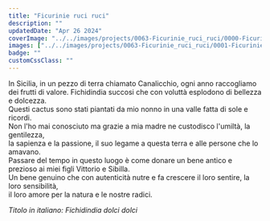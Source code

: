 ```yaml
---
title: "Ficurinie ruci ruci"
description: ""
updatedDate: "Apr 26 2024"
coverImage: "../../images/projects/0063-Ficurinie_ruci_ruci/0000-Ficurinie_ruci_ruci_Sicilia_fichidindia_higo_chumbo_prickly_pear_cactus_olive_ulivi_Monti_Nebrodi_bambini_educazione_natura_ricordi_tradizioni_tinycottons_Olympus_OM1.jpg"
images: ["../../images/projects/0063-Ficurinie_ruci_ruci/0001-Ficurinie_ruci_ruci_Sicilia_fichidindia_higo_chumbo_prickly_pear_cactus_olive_ulivi_Monti_Nebrodi_bambini_educazione_natura_ricordi_tradizioni_tinycottons_Olympus_OM1.jpg","../../images/projects/0063-Ficurinie_ruci_ruci/0002-Ficurinie_ruci_ruci_Sicilia_fichidindia_higo_chumbo_prickly_pear_cactus_olive_ulivi_Monti_Nebrodi_bambini_educazione_natura_ricordi_tradizioni_tinycottons_Olympus_OM1.jpg","../../images/projects/0063-Ficurinie_ruci_ruci/0003-Ficurinie_ruci_ruci_Sicilia_fichidindia_higo_chumbo_prickly_pear_cactus_olive_ulivi_Monti_Nebrodi_bambini_educazione_natura_ricordi_tradizioni_tinycottons_Olympus_OM1.jpg","../../images/projects/0063-Ficurinie_ruci_ruci/0004-Ficurinie_ruci_ruci_Sicilia_fichidindia_higo_chumbo_prickly_pear_cactus_olive_ulivi_Monti_Nebrodi_bambini_educazione_natura_ricordi_tradizioni_tinycottons_Olympus_OM1.jpg","../../images/projects/0063-Ficurinie_ruci_ruci/0005-Ficurinie_ruci_ruci_Sicilia_fichidindia_higo_chumbo_prickly_pear_cactus_olive_ulivi_Monti_Nebrodi_bambini_educazione_natura_ricordi_tradizioni_tinycottons_Olympus_OM1.jpg","../../images/projects/0063-Ficurinie_ruci_ruci/0006-Ficurinie_ruci_ruci_Sicilia_fichidindia_higo_chumbo_prickly_pear_cactus_olive_ulivi_Monti_Nebrodi_bambini_educazione_natura_ricordi_tradizioni_tinycottons_Olympus_OM1.jpg","../../images/projects/0063-Ficurinie_ruci_ruci/0007-Ficurinie_ruci_ruci_Sicilia_fichidindia_higo_chumbo_prickly_pear_cactus_olive_ulivi_Monti_Nebrodi_bambini_educazione_natura_ricordi_tradizioni_tinycottons_Olympus_OM1.jpg","../../images/projects/0063-Ficurinie_ruci_ruci/0008-Ficurinie_ruci_ruci_Sicilia_fichidindia_higo_chumbo_prickly_pear_cactus_olive_ulivi_Monti_Nebrodi_bambini_educazione_natura_ricordi_tradizioni_tinycottons_Olympus_OM1.jpg","../../images/projects/0063-Ficurinie_ruci_ruci/0009-Ficurinie_ruci_ruci_Sicilia_fichidindia_higo_chumbo_prickly_pear_cactus_olive_ulivi_Monti_Nebrodi_bambini_educazione_natura_ricordi_tradizioni_tinycottons_Olympus_OM1.jpg","../../images/projects/0063-Ficurinie_ruci_ruci/0010-Ficurinie_ruci_ruci_Sicilia_fichidindia_higo_chumbo_prickly_pear_cactus_olive_ulivi_Monti_Nebrodi_bambini_educazione_natura_ricordi_tradizioni_tinycottons_Olympus_OM1.jpg","../../images/projects/0063-Ficurinie_ruci_ruci/0011-Ficurinie_ruci_ruci_Sicilia_fichidindia_higo_chumbo_prickly_pear_cactus_olive_ulivi_Monti_Nebrodi_bambini_educazione_natura_ricordi_tradizioni_tinycottons_Olympus_OM1.jpg","../../images/projects/0063-Ficurinie_ruci_ruci/0012-Ficurinie_ruci_ruci_Sicilia_fichidindia_higo_chumbo_prickly_pear_cactus_olive_ulivi_Monti_Nebrodi_bambini_educazione_natura_ricordi_tradizioni_tinycottons_Olympus_OM1.jpg","../../images/projects/0063-Ficurinie_ruci_ruci/0013-Ficurinie_ruci_ruci_Sicilia_fichidindia_higo_chumbo_prickly_pear_cactus_olive_ulivi_Monti_Nebrodi_bambini_educazione_natura_ricordi_tradizioni_tinycottons_Olympus_OM1.jpg","../../images/projects/0063-Ficurinie_ruci_ruci/0014-Ficurinie_ruci_ruci_Sicilia_fichidindia_higo_chumbo_prickly_pear_cactus_olive_ulivi_Monti_Nebrodi_bambini_educazione_natura_ricordi_tradizioni_tinycottons_Olympus_OM1.jpg","../../images/projects/0063-Ficurinie_ruci_ruci/0015-Ficurinie_ruci_ruci_Sicilia_fichidindia_higo_chumbo_prickly_pear_cactus_olive_ulivi_Monti_Nebrodi_bambini_educazione_natura_ricordi_tradizioni_tinycottons_Olympus_OM1.jpg","../../images/projects/0063-Ficurinie_ruci_ruci/0016-Ficurinie_ruci_ruci_Sicilia_fichidindia_higo_chumbo_prickly_pear_cactus_olive_ulivi_Monti_Nebrodi_bambini_educazione_natura_ricordi_tradizioni_tinycottons_Olympus_OM1.jpg","../../images/projects/0063-Ficurinie_ruci_ruci/0017-Ficurinie_ruci_ruci_Sicilia_fichidindia_higo_chumbo_prickly_pear_cactus_olive_ulivi_Monti_Nebrodi_bambini_educazione_natura_ricordi_tradizioni_tinycottons_Olympus_OM1.jpg","../../images/projects/0063-Ficurinie_ruci_ruci/0018-Ficurinie_ruci_ruci_Sicilia_fichidindia_higo_chumbo_prickly_pear_cactus_olive_ulivi_Monti_Nebrodi_bambini_educazione_natura_ricordi_tradizioni_tinycottons_Olympus_OM1.jpg","../../images/projects/0063-Ficurinie_ruci_ruci/0019-Ficurinie_ruci_ruci_Sicilia_fichidindia_higo_chumbo_prickly_pear_cactus_olive_ulivi_Monti_Nebrodi_bambini_educazione_natura_ricordi_tradizioni_tinycottons_Olympus_OM1.jpg","../../images/projects/0063-Ficurinie_ruci_ruci/0020-Ficurinie_ruci_ruci_Sicilia_fichidindia_higo_chumbo_prickly_pear_cactus_olive_ulivi_Monti_Nebrodi_bambini_educazione_natura_ricordi_tradizioni_tinycottons_Olympus_OM1.jpg","../../images/projects/0063-Ficurinie_ruci_ruci/0021-Ficurinie_ruci_ruci_Sicilia_fichidindia_higo_chumbo_prickly_pear_cactus_olive_ulivi_Monti_Nebrodi_bambini_educazione_natura_ricordi_tradizioni_tinycottons_Olympus_OM1.jpg","../../images/projects/0063-Ficurinie_ruci_ruci/0022-Ficurinie_ruci_ruci_Sicilia_fichidindia_higo_chumbo_prickly_pear_cactus_olive_ulivi_Monti_Nebrodi_bambini_educazione_natura_ricordi_tradizioni_tinycottons_Olympus_OM1.jpg","../../images/projects/0063-Ficurinie_ruci_ruci/0023-Ficurinie_ruci_ruci_Sicilia_fichidindia_higo_chumbo_prickly_pear_cactus_olive_ulivi_Monti_Nebrodi_bambini_educazione_natura_ricordi_tradizioni_tinycottons_Olympus_OM1.jpg","../../images/projects/0063-Ficurinie_ruci_ruci/0024-Ficurinie_ruci_ruci_Sicilia_fichidindia_higo_chumbo_prickly_pear_cactus_olive_ulivi_Monti_Nebrodi_bambini_educazione_natura_ricordi_tradizioni_tinycottons_Olympus_OM1.jpg","../../images/projects/0063-Ficurinie_ruci_ruci/0025-Ficurinie_ruci_ruci_Sicilia_fichidindia_higo_chumbo_prickly_pear_cactus_olive_ulivi_Monti_Nebrodi_bambini_educazione_natura_ricordi_tradizioni_tinycottons_Olympus_OM1.jpg","../../images/projects/0063-Ficurinie_ruci_ruci/0026-Ficurinie_ruci_ruci_Sicilia_fichidindia_higo_chumbo_prickly_pear_cactus_olive_ulivi_Monti_Nebrodi_bambini_educazione_natura_ricordi_tradizioni_tinycottons_Olympus_OM1.jpg","../../images/projects/0063-Ficurinie_ruci_ruci/0027-Ficurinie_ruci_ruci_Sicilia_fichidindia_higo_chumbo_prickly_pear_cactus_olive_ulivi_Monti_Nebrodi_bambini_educazione_natura_ricordi_tradizioni_tinycottons_Olympus_OM1.jpg","../../images/projects/0063-Ficurinie_ruci_ruci/0028-Ficurinie_ruci_ruci_Sicilia_fichidindia_higo_chumbo_prickly_pear_cactus_olive_ulivi_Monti_Nebrodi_bambini_educazione_natura_ricordi_tradizioni_tinycottons_Olympus_OM1.jpg","../../images/projects/0063-Ficurinie_ruci_ruci/0029-Ficurinie_ruci_ruci_Sicilia_fichidindia_higo_chumbo_prickly_pear_cactus_olive_ulivi_Monti_Nebrodi_bambini_educazione_natura_ricordi_tradizioni_tinycottons_Olympus_OM1.jpg","../../images/projects/0063-Ficurinie_ruci_ruci/0030-Ficurinie_ruci_ruci_Sicilia_fichidindia_higo_chumbo_prickly_pear_cactus_olive_ulivi_Monti_Nebrodi_bambini_educazione_natura_ricordi_tradizioni_tinycottons_Olympus_OM1.jpg","../../images/projects/0063-Ficurinie_ruci_ruci/0031-Ficurinie_ruci_ruci_Sicilia_fichidindia_higo_chumbo_prickly_pear_cactus_olive_ulivi_Monti_Nebrodi_bambini_educazione_natura_ricordi_tradizioni_tinycottons_Olympus_OM1.jpg","../../images/projects/0063-Ficurinie_ruci_ruci/0032-Ficurinie_ruci_ruci_Sicilia_fichidindia_higo_chumbo_prickly_pear_cactus_olive_ulivi_Monti_Nebrodi_bambini_educazione_natura_ricordi_tradizioni_tinycottons_Olympus_OM1.jpg","../../images/projects/0063-Ficurinie_ruci_ruci/0033-Ficurinie_ruci_ruci_Sicilia_fichidindia_higo_chumbo_prickly_pear_cactus_olive_ulivi_Monti_Nebrodi_bambini_educazione_natura_ricordi_tradizioni_tinycottons_Olympus_OM1.jpg","../../images/projects/0063-Ficurinie_ruci_ruci/0034-Ficurinie_ruci_ruci_Sicilia_fichidindia_higo_chumbo_prickly_pear_cactus_olive_ulivi_Monti_Nebrodi_bambini_educazione_natura_ricordi_tradizioni_tinycottons_Olympus_OM1.jpg","../../images/projects/0063-Ficurinie_ruci_ruci/0035-Ficurinie_ruci_ruci_Sicilia_fichidindia_higo_chumbo_prickly_pear_cactus_olive_ulivi_Monti_Nebrodi_bambini_educazione_natura_ricordi_tradizioni_tinycottons_Olympus_OM1.jpg","../../images/projects/0063-Ficurinie_ruci_ruci/0036-Ficurinie_ruci_ruci_Sicilia_fichidindia_higo_chumbo_prickly_pear_cactus_olive_ulivi_Monti_Nebrodi_bambini_educazione_natura_ricordi_tradizioni_tinycottons_Olympus_OM1.jpg","../../images/projects/0063-Ficurinie_ruci_ruci/0037-Ficurinie_ruci_ruci_Sicilia_fichidindia_higo_chumbo_prickly_pear_cactus_olive_ulivi_Monti_Nebrodi_bambini_educazione_natura_ricordi_tradizioni_tinycottons_Olympus_OM1.jpg","../../images/projects/0063-Ficurinie_ruci_ruci/0038-Ficurinie_ruci_ruci_Sicilia_fichidindia_higo_chumbo_prickly_pear_cactus_olive_ulivi_Monti_Nebrodi_bambini_educazione_natura_ricordi_tradizioni_tinycottons_Olympus_OM1.jpg"]
badge: ""
customCssClass: ""
---
```


In Sicilia, in un pezzo di terra chiamato Canalicchio, ogni anno raccogliamo dei frutti di valore.
Fichidindia succosi che con voluttà esplodono di bellezza e dolcezza.  
Questi cactus sono stati piantati da mio nonno in una valle fatta di sole e ricordi.  
Non l'ho mai conosciuto ma grazie a mia madre ne custodisco l'umiltà, la gentilezza,  
la sapienza e la passione, il suo legame a questa terra e alle persone che lo amavano.  
Passare del tempo in questo luogo è come donare un bene antico e prezioso ai miei figli Vittorio e Sibilla.  
Un bene genuino che con autenticità nutre e fa crescere il loro sentire, la loro sensibilità,  
il loro amore per la natura e le nostre radici.


*Titolo in italiano: Fichidindia dolci dolci*
